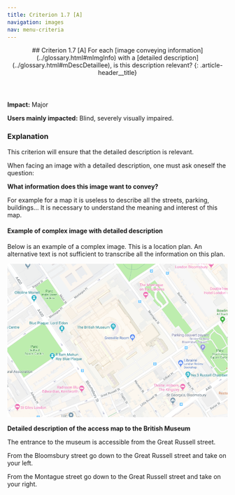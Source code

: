 ```yaml
---
title: Criterion 1.7 [A]
navigation: images
nav: menu-criteria
---
```


<header>
## Criterion 1.7 [A] <span>For each [image conveying information](../glossary.html#mImgInfo) with a [detailed description](../glossary.html#mDescDetaillee), is this description relevant?</span>
{: .article-header__title}
</header>

**Impact:** Major

**Users mainly impacted:** Blind, severely visually impaired.

### Explanation

This criterion will ensure that the detailed description is relevant.

When facing an image with a detailed description, one must ask oneself the question:

**What information does this image want to convey?**

For example for a map it is useless to describe all the streets, parking, buildings... It is necessary to understand the meaning and interest of this map.

#### Example of complex image with detailed description

Below is an example of a complex image. This is a location plan. An alternative text is not sufficient to transcribe all the information on this plan.

![Access map to the British Museum (see description below)](../../img/british-museum.png)

**Detailed description of the access map to the British Museum**

The entrance to the museum is accessible from the Great Russell street.

From the Bloomsbury street go down to the Great Russell street and take on your left.

From the Montague street go down to the Great Russell street and take on your right.
